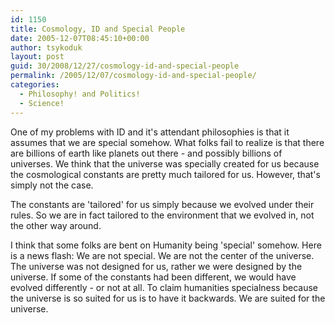 ```yaml
---
id: 1150
title: Cosmology, ID and Special People
date: 2005-12-07T08:45:10+00:00
author: tsykoduk
layout: post
guid: 30/2008/12/27/cosmology-id-and-special-people
permalink: /2005/12/07/cosmology-id-and-special-people/
categories:
  - Philosophy! and Politics!
  - Science!
---
```

<p>One of my problems with ID and it's attendant philosophies is that it assumes that we are special somehow. What folks fail to realize is that there are billions of earth like planets out there - and possibly billions of universes. We think that the universe was specially created for us because the cosmological constants are pretty much tailored for us. However, that's simply not the case.</p>


<p>The constants are 'tailored' for us simply because we evolved under their rules. So we are in fact tailored to the environment that we evolved in, not the other way around.</p>


<p>I think that some folks are bent on Humanity being 'special' somehow. Here is a news flash: We are not special. We are not the center of the universe. The universe was not designed for us, rather we were designed by the universe. If some of the constants had been different, we would have evolved differently - or not at all. To claim humanities specialness because the universe is so suited for us is to have it backwards. We are suited for the universe.</p>